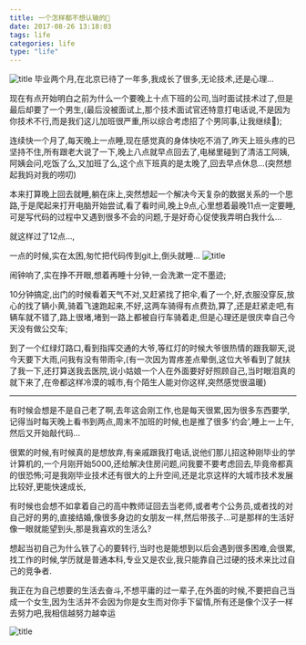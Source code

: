 ```yaml
---
title: 一个怎样都不想认输的🌹
date: 2017-08-26 13:18:03
tags: life
categories: life
type: "life"
---
```

![title](//upload-images.jianshu.io/upload_images/1442902-12ed174df8fe5651?imageMogr2/auto-orient/strip%7CimageView2/2/w/1240)
毕业两个月,在北京已待了一年多,我成长了很多,无论技术,还是心理...
<!--more-->
现在有点开始明白之前为什么一个要晚上十点下班的公司,当时面试技术过了,但是最后却要了一个男生,(最后没被面试上,那个技术面试官还特意打电话说,不是因为你技术不行,而是我们这儿加班很严重,所以综合考虑招了个男同事,让我继续💪);

连续快一个月了,每天晚上一点睡,现在感觉真的身体快吃不消了,昨天上班头疼的已坚持不住,所有跟老大说了一下,晚上八点就早点回去了,电梯里碰到了清洁工阿姨,阿姨会问,吃饭了么,又加班了么,这个点下班真的是太晚了,回去早点休息...(突然想起我妈对我的唠叨)

本来打算晚上回去就睡,躺在床上,突然想起一个解决今天复杂的数据关系的一个思路,于是爬起来打开电脑开始尝试,看了看时间,晚上9点,心里想着最晚11点一定要睡,可是写代码的过程中又遇到很多不会的问题,于是好奇心促使我弄明白我什么...

就这样过了12点...,

一点的时候,实在太困,匆忙把代码传到git上,倒头就睡...
![title](//upload-images.jianshu.io/upload_images/5325674-1a64ccd89f904f17.jpg?imageMogr2/auto-orient/strip%7CimageView2/2/w/1080/q/50)

闹钟响了,实在挣不开眼,想着再睡十分钟,一会洗漱一定不墨迹;

10分钟搞定,出门的时候看着天气不对,又赶紧找了把伞,看了一个,好,衣服没穿反,放心的找了辆小黄,骑着飞速跑起来,不好,这两车骑得有点费劲,算了,还是赶紧走吧,有辆车就不错了,路上很堵,堵到一路上都被自行车骑着走,但是心理还是很庆幸自己今天没有做公交车;

到了一个红绿灯路口,看到指挥交通的大爷,等红灯的时候大爷很热情的跟我聊天,说今天要下大雨,问我有没有带雨伞,(有一次因为胃疼差点晕倒,这位大爷看到了就扶了我一下,还打算送我去医院,说小姑娘一个人在外面要好好照顾自己,当时眼泪真的就下来了,在帝都这样冷漠的城市,有个陌生人能对你这样,突然感觉很温暖)

------

有时候会想是不是自己老了啊,去年这会刚工作,也是每天很累,因为很多东西要学,记得当时每天晚上看书到两点,周末不加班的时候,也是推了很多'约会',睡上一上午,然后又开始敲代码...

很累的时候,有时候真的是想放弃,有亲戚跟我打电话,说他们那儿招这种刚毕业的学计算机的,一个月刚开始5000,还给解决住房问题,问我要不要考虑回去,毕竟帝都真的很恐怖;可是我刚毕业技术还有很大的上升空间,还是北京这样的大城市技术发展比较好,更能快速成长,

有时候也会想不如拿着自己的高中教师证回去当老师,或者考个公务员,或者找的对自己好的男的,直接结婚,像很多身边的女朋友一样,然后带孩子...可是那样的生活好像一眼就能望到头,那是我喜欢的生活么?

想起当初自己为什么铁了心的要转行,当时也是能想到以后会遇到很多困难,会很累,找工作的时候,学历就是普通本科,专业又是农业,我只能靠自己过硬的技术来比过自己的竞争者.

我正在为自己想要的生活去奋斗,不想平庸的过一辈子,在外面的时候,不要把自己当成一个女生,因为生活并不会因为你是女生而对你手下留情,所有还是像个汉子一样去努力吧,我相信越努力越幸运

![title](//upload-images.jianshu.io/upload_images/4968905-11f9b598d609bff1.jpg?imageMogr2/auto-orient/strip%7CimageView2/2/w/1240)